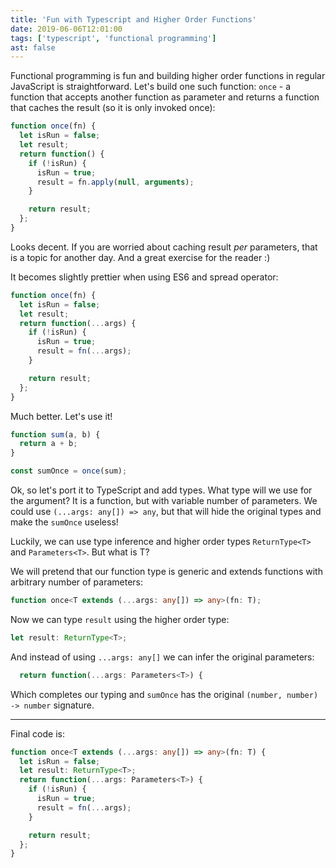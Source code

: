 ```yaml
---
title: 'Fun with Typescript and Higher Order Functions'
date: 2019-06-06T12:01:00
tags: ['typescript', 'functional programming']
ast: false
---
```


Functional programming is fun and building higher order functions in regular JavaScript is straightforward. Let's build one such function: `once` - a function that accepts another function as parameter and returns a function that caches the result (so it is only invoked once):

```js
function once(fn) {
  let isRun = false;
  let result;
  return function() {
    if (!isRun) {
      isRun = true;
      result = fn.apply(null, arguments);
    }

    return result;
  };
}
```

Looks decent. If you are worried about caching result _per_ parameters, that is a topic for another day. And a great exercise for the reader :)

It becomes slightly prettier when using ES6 and spread operator:

```js
function once(fn) {
  let isRun = false;
  let result;
  return function(...args) {
    if (!isRun) {
      isRun = true;
      result = fn(...args);
    }

    return result;
  };
}
```

Much better. Let's use it!

```js
function sum(a, b) {
  return a + b;
}

const sumOnce = once(sum);
```

Ok, so let's port it to TypeScript and add types. What type will we use for the argument? It is a function, but with variable number of parameters. We could use `(...args: any[]) => any`, but that will hide the original types and make the `sumOnce` useless!

Luckily, we can use type inference and higher order types `ReturnType<T>` and `Parameters<T>`. But what is T?

We will pretend that our function type is generic and extends functions with arbitrary number of parameters:

```typescript
function once<T extends (...args: any[]) => any>(fn: T);
```

Now we can type `result` using the higher order type:

```typescript
let result: ReturnType<T>;
```

And instead of using `...args: any[]` we can infer the original parameters:

```typescript
  return function(...args: Parameters<T>) {
```

Which completes our typing and `sumOnce` has the original `(number, number) -> number` signature.

---

Final code is:

```typescript
function once<T extends (...args: any[]) => any>(fn: T) {
  let isRun = false;
  let result: ReturnType<T>;
  return function(...args: Parameters<T>) {
    if (!isRun) {
      isRun = true;
      result = fn(...args);
    }

    return result;
  };
}
```
